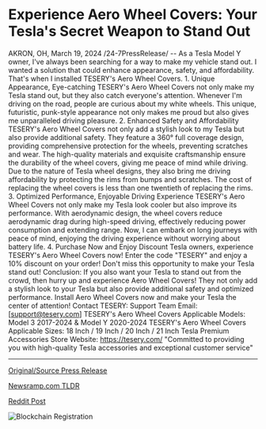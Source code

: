 # Experience Aero Wheel Covers: Your Tesla's Secret Weapon to Stand Out

AKRON, OH, March 19, 2024 /24-7PressRelease/ -- As a Tesla Model Y owner, I've always been searching for a way to make my vehicle stand out. I wanted a solution that could enhance appearance, safety, and affordability. That's when I installed TESERY's Aero Wheel Covers.  1. Unique Appearance, Eye-catching TESERY's Aero Wheel Covers not only make my Tesla stand out, but they also catch everyone's attention. Whenever I'm driving on the road, people are curious about my white wheels. This unique, futuristic, punk-style appearance not only makes me proud but also gives me unparalleled driving pleasure.  2. Enhanced Safety and Affordability TESERY's Aero Wheel Covers not only add a stylish look to my Tesla but also provide additional safety. They feature a 360° full coverage design, providing comprehensive protection for the wheels, preventing scratches and wear. The high-quality materials and exquisite craftsmanship ensure the durability of the wheel covers, giving me peace of mind while driving. Due to the nature of Tesla wheel designs, they also bring me driving affordability by protecting the rims from bumps and scratches. The cost of replacing the wheel covers is less than one twentieth of replacing the rims.  3. Optimized Performance, Enjoyable Driving Experience TESERY's Aero Wheel Covers not only make my Tesla look cooler but also improve its performance. With aerodynamic design, the wheel covers reduce aerodynamic drag during high-speed driving, effectively reducing power consumption and extending range. Now, I can embark on long journeys with peace of mind, enjoying the driving experience without worrying about battery life.  4. Purchase Now and Enjoy Discount Tesla owners, experience TESERY's Aero Wheel Covers now! Enter the code "TESERY" and enjoy a 10% discount on your order! Don't miss this opportunity to make your Tesla stand out!  Conclusion: If you also want your Tesla to stand out from the crowd, then hurry up and experience Aero Wheel Covers! They not only add a stylish look to your Tesla but also provide additional safety and optimized performance. Install Aero Wheel Covers now and make your Tesla the center of attention!  Contact TESERY: Support Team Email: [support@tesery.com] TESERY's Aero Wheel Covers Applicable Models: Model 3 2017-2024 & Model Y 2020-2024 TESERY's Aero Wheel Covers Applicable Sizes: 18 Inch / 19 Inch / 20 Inch / 21 Inch  Tesla Premium Accessories Store Website: https://tesery.com/ "Committed to providing you with high-quality Tesla accessories and exceptional customer service" 

---

[Original/Source Press Release](https://www.24-7pressrelease.com/press-release/509339/experience-aero-wheel-covers-your-teslas-secret-weapon-to-stand-out)
                    

[Newsramp.com TLDR](None) 



[Reddit Post](https://www.reddit.com/r/newsramp/comments/1bie9av/teserys_aero_wheel_covers_enhancing_appearance/) 



![Blockchain Registration](https://cdn.newsramp.app/24-7PressRelease/qrcode/243/19/zealYY_d.webp)